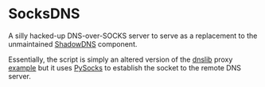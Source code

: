 # SocksDNS
A silly hacked-up DNS-over-SOCKS server to serve as a replacement to the unmaintained [ShadowDNS](https://github.com/shadowsocks/ShadowDNS) component.

Essentially, the script is simply an altered version of the [dnslib](https://pypi.python.org/pypi/dnslib) proxy [example](https://bitbucket.org/paulc/dnslib/src/04713cc4a9dffa82350093126034977b1f980ae8/dnslib/proxy.py?at=default&fileviewer=file-view-default) but it uses [PySocks](https://pypi.python.org/pypi/PySocks) to establish the socket to the remote DNS server.
